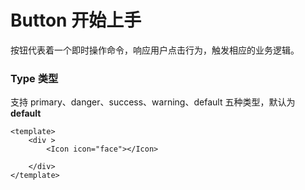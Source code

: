 # Button 开始上手 
按钮代表着一个即时操作命令，响应用户点击行为，触发相应的业务逻辑。

### Type 类型
支持 primary、danger、success、warning、default 五种类型，默认为 **default**
```vue demo
<template>
    <div > 
        <Icon icon="face"></Icon>

    </div>
</template>
```
